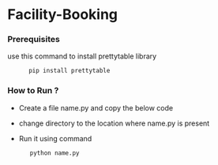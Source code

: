 # Facility-Booking
### Prerequisites
use this command to install prettytable library

          pip install prettytable

### How to Run ?
* Create a file name.py and copy the below code
* change directory to the location where name.py is present
* Run it using command
         
         python name.py
